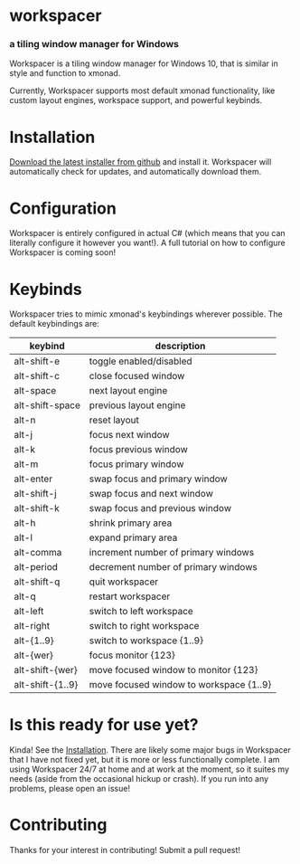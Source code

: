 # workspacer

### a tiling window manager for Windows

Workspacer is a tiling window manager for Windows 10, that is similar in style and function to xmonad.

Currently, Workspacer supports most default xmonad functionality, like custom layout engines, workspace support, and powerful keybinds.

# Installation

[Download the latest installer from github](https://github.com/rickbutton/workspacer/releases) and install it. Workspacer will automatically check for updates, and automatically download them.

# Configuration

Workspacer is entirely configured in actual C# (which means that you can literally configure it however you want!). A full tutorial on how to configure Workspacer is coming soon!

# Keybinds

Workspacer tries to mimic xmonad's keybindings wherever possible. The default keybindings are:

| keybind         | description     |
| --------------- | --------------- |
| alt-shift-e | toggle enabled/disabled |
| alt-shift-c | close focused window |
| alt-space | next layout engine |
| alt-shift-space | previous layout engine |
| alt-n | reset layout |
| alt-j | focus next window |
| alt-k | focus previous window |
| alt-m | focus primary window |
| alt-enter | swap focus and primary window |
| alt-shift-j | swap focus and next window |
| alt-shift-k | swap focus and previous window |
| alt-h | shrink primary area |
| alt-l | expand primary area |
| alt-comma | increment number of primary windows |
| alt-period | decrement number of primary windows |
| alt-shift-q | quit workspacer |
| alt-q | restart workspacer |
| alt-left | switch to left workspace |
| alt-right | switch to right workspace |
| alt-{1..9} | switch to workspace {1..9} |
| alt-{wer} | focus monitor {123} |
| alt-shift-{wer} | move focused window to monitor {123} |
| alt-shift-{1..9} | move focused window to workspace {1..9} |


# Is this ready for use yet?

Kinda! See the [Installation](#installation). There are likely some major bugs in Workspacer that I have not fixed yet, but it is more or less functionally complete. I am using Workspacer 24/7 at home and at work at the moment, so it suites my needs (aside from the occasional hickup or crash). If you run into any problems, please open an issue!

# Contributing

Thanks for your interest in contributing! Submit a pull request!
